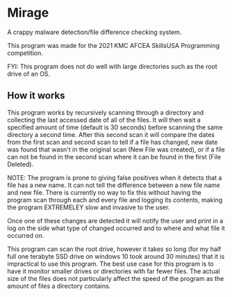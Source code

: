 # Mirage
A crappy malware detection/file difference checking system.

This program was made for the 2021 KMC AFCEA SkillsUSA Programming competition.

FYI: This program does not do well with large directories such as the root drive of an OS.

## How it works

This program works by recursively scanning through a directory and collecting the last accessed
date of all of the files.
It will then wait a specified amount of time (default is 30 seconds) before scanning the same directory a second time.
After this second scan it will compare the dates from the first scan and second scan to tell if a file has changed, new date was found that wasn't in the original scan (New File was created), or if a file can not be found in the second scan where it can be found in the first (File Deleted).

NOTE: The program is prone to giving false positives when it detects that a file has a new name. It can not tell the
difference between a new file name and new file. There is currently no way to fix this without having the
program scan through each and every file and logging its contents, making the program EXTREMELEY slow and invasive to
the user.

Once one of these changes are detected it will notify the user and print in a log on the side what type of changed occurred and to where and what file it occurred on.


This program can scan the root drive, however it takes so long (for my half full one terabyte SSD drive on windows 10 took around 30 minutes) that it is impractical to use this program. The best use case for this program is to have
it monitor smaller drives or directories with far fewer files. The actual size of the files does not particularly affect
the speed of the program as the amount of files a directory contains.
